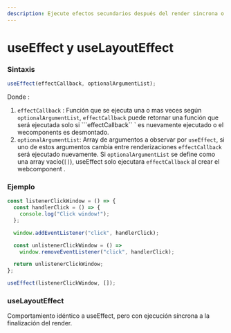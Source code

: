 ```yaml
---
description: Ejecute efectos secundarios después del render sincrona o asincronamente.
---
```


# useEffect y useLayoutEffect

### Sintaxis

```typescript
useEffect(effectCallback, optionalArgumentList);
```

Donde :

1. `effectCallback` : Función que se ejecuta una o mas veces según `optionalArgumentList`, `effectCallback`  puede retornar una función que será ejecutada solo si ```effectCallback`` \` es nuevamente ejecutado o el wecomponents es desmontado.
2. `optionalArgumentList`: Array de argumentos a observar por `useEffect`, si uno de estos argumentos cambia entre renderizaciones `effectCallback` será ejecutado nuevamente. Si `optionalArgumentList` se define como una array vacío\(`[]`\),  useEffect solo ejecutara `effectCallback`  al crear el webcomponent .

### Ejemplo

```javascript
const listenerClickWindow = () => {
  const handlerClick = () => {
    console.log("Click window!");
  };

  window.addEventListener("click", handlerClick);

  const unlistenerClickWindow = () =>
    window.removeEventListener("click", handlerClick);

  return unlistenerClickWindow;
};

useEffect(listenerClickWindow, []);
```

### useLayoutEffect

Comportamiento idéntico a useEffect, pero con ejecución síncrona a la finalización del render.


